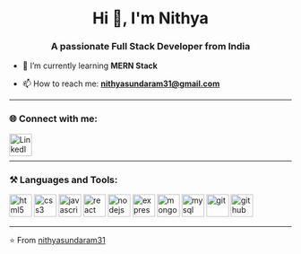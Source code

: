 <div align="center">

# Hi 👋, I'm Nithya  
### A passionate Full Stack Developer from India   

</div>


- 🌱 I’m currently learning **MERN Stack** 

- 📫 How to reach me: **nithyasundaram31@gmail.com**

---

### 🌐 Connect with me:
<a href="https://www.linkedin.com/in/nithya-s-49899b2a1/" target="_blank">
  <img align="left" alt="LinkedIn" width="40px" src="https://cdn.jsdelivr.net/gh/devicons/devicon/icons/linkedin/linkedin-original.svg"/>
</a>

<br/><br/>

---

### ⚒️ Languages and Tools:
<p>
  <img src="https://cdn.jsdelivr.net/gh/devicons/devicon/icons/html5/html5-original.svg" alt="html5" width="40" height="40"/>
  <img src="https://cdn.jsdelivr.net/gh/devicons/devicon/icons/css3/css3-original.svg" alt="css3" width="40" height="40"/>
  <img src="https://cdn.jsdelivr.net/gh/devicons/devicon/icons/javascript/javascript-original.svg" alt="javascript" width="40" height="40"/>
  <img src="https://cdn.jsdelivr.net/gh/devicons/devicon/icons/react/react-original.svg" alt="react" width="40" height="40"/>
  <img src="https://cdn.jsdelivr.net/gh/devicons/devicon/icons/nodejs/nodejs-original.svg" alt="nodejs" width="40" height="40"/>
  <img src="https://cdn.jsdelivr.net/gh/devicons/devicon/icons/express/express-original.svg" alt="express" width="40" height="40"/>
  <img src="https://cdn.jsdelivr.net/gh/devicons/devicon/icons/mongodb/mongodb-original.svg" alt="mongodb" width="40" height="40"/>
  <img src="https://cdn.jsdelivr.net/gh/devicons/devicon/icons/mysql/mysql-original.svg" alt="mysql" width="40" height="40"/>
  <img src="https://cdn.jsdelivr.net/gh/devicons/devicon/icons/git/git-original.svg" alt="git" width="40" height="40"/>
  <img src="https://cdn.jsdelivr.net/gh/devicons/devicon/icons/github/github-original.svg" alt="github" width="40" height="40"/>
</p>

---

⭐️ From [nithyasundaram31](https://github.com/nithyasundaram31)
